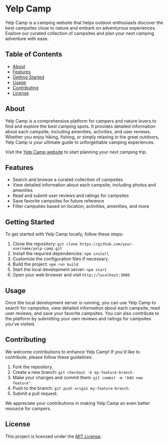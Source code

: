 # Yelp Camp

Yelp Camp is a camping website that helps outdoor enthusiasts discover the best campsites close to nature and embark on adventurous experiences. Explore our curated collection of campsites and plan your next camping adventure with ease.

## Table of Contents

- [About](#about)
- [Features](#features)
- [Getting Started](#getting-started)
- [Usage](#usage)
- [Contributing](#contributing)
- [License](#license)

## About

Yelp Camp is a comprehensive platform for campers and nature lovers to find and explore the best camping spots. It provides detailed information about each campsite, including amenities, activities, and user reviews. Whether you enjoy hiking, fishing, or simply relaxing in the great outdoors, Yelp Camp is your ultimate guide to unforgettable camping experiences.

Visit the [Yelp Camp website](https://yelpcampsites.netlify.app/) to start planning your next camping trip.

## Features

- Search and browse a curated collection of campsites
- View detailed information about each campsite, including photos and amenities
- Read and submit user reviews and ratings for campsites
- Save favorite campsites for future reference
- Filter campsites based on location, activities, amenities, and more

## Getting Started

To get started with Yelp Camp locally, follow these steps:

1. Clone the repository: `git clone https://github.com/your-username/yelp-camp.git`
2. Install the required dependencies: `npm install`
3. Customize the configuration files if necessary.
4. Build the project: `npm run build`
5. Start the local development server: `npm start`
6. Open your web browser and visit `http://localhost:3000`.

## Usage

Once the local development server is running, you can use Yelp Camp to search for campsites, view detailed information about each campsite, read user reviews, and save your favorite campsites. You can also contribute to the platform by submitting your own reviews and ratings for campsites you've visited.

## Contributing

We welcome contributions to enhance Yelp Camp! If you'd like to contribute, please follow these guidelines:

1. Fork the repository.
2. Create a new branch: `git checkout -b my-feature-branch`.
3. Make your changes and commit them: `git commit -m "Add new feature"`.
4. Push to the branch: `git push origin my-feature-branch`.
5. Submit a pull request.

We appreciate your contributions in making Yelp Camp an even better resource for campers.

## License

This project is licensed under the [MIT License](LICENSE).


